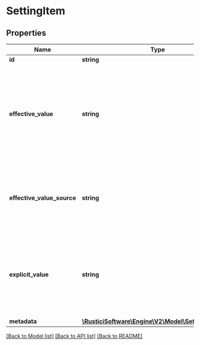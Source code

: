 # SettingItem

## Properties
Name | Type | Description | Notes
------------ | ------------- | ------------- | -------------
**id** | **string** |  | [optional] 
**effective_value** | **string** | The value of this setting that would be used if read at this level, including defaults, fallback, and values set at less specific levels. | [optional] 
**effective_value_source** | **string** | The source of this effective value, default, fallback, or the level the value was set at. | [optional] 
**explicit_value** | **string** | The value of this setting that is explicitly set at this level. If not present, the setting is not specified at this level. | [optional] 
**metadata** | [**\RusticiSoftware\Engine\V2\Model\SettingMetadata**](SettingMetadata.md) |  | [optional] 

[[Back to Model list]](../README.md#documentation-for-models) [[Back to API list]](../README.md#documentation-for-api-endpoints) [[Back to README]](../README.md)


